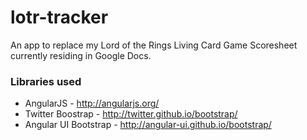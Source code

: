 # lotr-tracker

An app to replace my Lord of the Rings Living Card Game Scoresheet currently residing in Google Docs.

### Libraries used

* AngularJS - http://angularjs.org/
* Twitter Boostrap - http://twitter.github.io/bootstrap/
* Angular UI Bootstrap - http://angular-ui.github.io/bootstrap/
